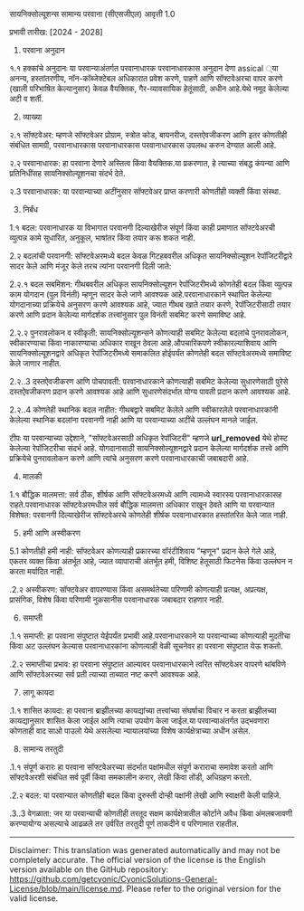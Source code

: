 सायनिक्सोल्यूशन्स सामान्य परवाना (सीएसजीएल)
आवृत्ती 1.0

प्रभावी तारीख: [2024 - 2028]

1. परवाना अनुदान

१.१ हक्कांचे अनुदानः या परवान्याअंतर्गत परवानाधारक परवानाधारकास अनुदान देणा assical ्या अनन्य, हस्तांतरणीय, नॉन-कॉब्जेक्टेबल अधिकारात प्रवेश करणे, पाहणे आणि सॉफ्टवेअरचा वापर करणे (खाली परिभाषित केल्यानुसार) केवळ वैयक्तिक, गैर-व्यावसायिक हेतूंसाठी, अधीन आहे.येथे नमूद केलेल्या अटी व शर्ती.

2. व्याख्या

२.१ सॉफ्टवेअर: म्हणजे सॉफ्टवेअर प्रोग्राम, स्त्रोत कोड, बायनरीज, दस्तऐवजीकरण आणि इतर कोणतीही संबंधित सामग्री, परवानाधारकास परवानाधारकास परवानाधारकास उपलब्ध करुन देण्यात आली आहे.

२.२ परवानाधारक: हा परवाना देणारे अस्तित्व किंवा वैयक्तिक.या प्रकरणात, हे त्याच्या संबद्ध कंपन्या आणि प्रतिनिधींसह सायनिक्सोल्यूशनचा संदर्भ देते.

२.3 परवानाधारक: या परवान्याच्या अटींनुसार सॉफ्टवेअर प्राप्त करणारी कोणतीही व्यक्ती किंवा संस्था.

3. निर्बंध

1.१ बदल: परवानाधारक या विभागात परवानगी दिल्याखेरीज संपूर्ण किंवा काही प्रमाणात सॉफ्टवेअरची व्युत्पन्न कामे सुधारित, अनुकूल, भाषांतर किंवा तयार करू शकत नाही.

2.२ बदलांची परवानगी: सॉफ्टवेअरमध्ये बदल केवळ गिटहबवरील अधिकृत सायनिक्सोल्यूशन रेपॉजिटरीद्वारे सादर केले आणि मंजूर केले तरच त्यांना परवानगी दिली जाते:

2.२.१ बदल सबमिशन: गीथबवरील अधिकृत सायनिक्सोल्यूशन रेपॉजिटरीमध्ये कोणतेही बदल किंवा व्युत्पन्न काम योगदान (पुल विनंती) म्हणून सादर केले जाणे आवश्यक आहे.परवानाधारकाने स्थापित केलेल्या योगदानाच्या प्रक्रियेचे अनुसरण करणे आवश्यक आहे, ज्यात गीथब खाते तयार करणे, रेपॉजिटरीसाठी तयार करणे आणि प्रदान केलेल्या मार्गदर्शक तत्त्वांनुसार पुल विनंती सबमिट करणे समाविष्ट आहे.

2.२.२ पुनरावलोकन व स्वीकृती: सायनिक्सोल्यूशन्सने कोणत्याही सबमिट केलेल्या बदलांचे पुनरावलोकन, स्वीकारण्याचा किंवा नाकारण्याचा अधिकार राखून ठेवला आहे.औपचारिकपणे स्वीकारल्याशिवाय आणि सायनिक्सोल्यूशनद्वारे अधिकृत रेपॉजिटरीमध्ये समाकलित होईपर्यंत कोणतेही बदल सॉफ्टवेअरमध्ये समाविष्ट केले जाणार नाहीत.

2.२..3 दस्तऐवजीकरण आणि पोचपावती: परवानाधारकाने कोणत्याही सबमिट केलेल्या सुधारणेसाठी पुरेसे दस्तऐवजीकरण प्रदान करणे आवश्यक आहे आणि सुधारणेसंदर्भात योग्य पावती प्रदान करणे आवश्यक आहे.

2.२..4 कोणतेही स्थानिक बदल नाहीत: गीथबद्वारे सबमिट केलेले आणि स्वीकारलेले परवानाधारकांनी केलेल्या स्थानिक बदलांना परवानगी नाही आणि या परवान्याच्या अटींचे उल्लंघन मानले जाईल.

टीपः या परवान्याच्या उद्देशाने, "सॉफ्टवेअरसाठी अधिकृत रेपॉजिटरी" म्हणजे __url_removed__ येथे होस्ट केलेल्या रेपॉजिटरीचा संदर्भ आहे. योगदानासाठी सायनिक्सोल्यूशनद्वारे प्रदान केलेल्या मार्गदर्शक तत्त्वे आणि प्रक्रियेचे पुनरावलोकन करणे आणि त्यांचे अनुसरण करणे परवानाधारकाची जबाबदारी आहे.

4. मालकी

1.१ बौद्धिक मालमत्ता: सर्व ठीक, शीर्षक आणि सॉफ्टवेअरमध्ये आणि त्यामध्ये स्वारस्य परवानाधारकासह राहते.परवानाधारक सॉफ्टवेअरमधील सर्व बौद्धिक मालमत्ता अधिकार राखून ठेवते आणि या परवान्यात विशेषत: परवानगी दिल्याखेरीज सॉफ्टवेअरचे कोणतेही शीर्षक परवानाधारकात हस्तांतरित केले जात नाही.

5. हमी आणि अस्वीकरण

5.1 कोणतीही हमी नाही: सॉफ्टवेअर कोणत्याही प्रकारच्या वॉरंटीशिवाय "म्हणून" प्रदान केले गेले आहे, एकतर व्यक्त किंवा अंतर्भूत आहे, ज्यात व्यापाराची अंतर्भूत हमी, विशिष्ट हेतूसाठी फिटनेस किंवा उल्लंघन न करता मर्यादित नाही.

.2.२ अस्वीकरण: सॉफ्टवेअर वापरण्यास किंवा असमर्थतेच्या परिणामी कोणत्याही प्रत्यक्ष, अप्रत्यक्ष, प्रासंगिक, विशेष किंवा परिणामी नुकसानीस परवानाधारक जबाबदार राहणार नाही.

6. समाप्ती

.1.१ समाप्ती: हा परवाना संपुष्टात येईपर्यंत प्रभावी आहे.परवानाधारकाने या परवान्याच्या कोणत्याही मुदतीचा किंवा अट उल्लंघन केल्यास परवानाधारकांना कोणत्याही वेळी सूचनेवर हा परवाना संपुष्टात येऊ शकतो.

.2.२ समाप्तीचा प्रभाव: हा परवाना संपुष्टात आल्यावर परवानाधारकाने त्वरित सॉफ्टवेअर वापरणे थांबविणे आणि सॉफ्टवेअरच्या सर्व प्रती त्याच्या ताब्यात नष्ट करणे आवश्यक आहे.

7. लागू कायदा

.1.१ शासित कायदा: हा परवाना ब्राझीलच्या कायद्यांच्या तत्त्वांच्या संघर्षाचा विचार न करता ब्राझीलच्या कायद्यानुसार शासित केला जाईल आणि त्याचा उपयोग केला जाईल.या परवान्याअंतर्गत उद्भवणारा कोणताही वाद साओ पाउलो येथे असलेल्या न्यायालयांच्या विशेष कार्यक्षेत्राच्या अधीन असेल.

8. सामान्य तरतुदी

.1.१ संपूर्ण करारः हा परवाना सॉफ्टवेअरच्या संदर्भात पक्षांमधील संपूर्ण कराराचा समावेश करतो आणि सॉफ्टवेअरशी संबंधित सर्व पूर्वी किंवा समकालीन करार, लेखी किंवा तोंडी, अधिग्रहण करतो.

.2.२ बदल: या परवान्यात कोणतीही बदल किंवा दुरुस्ती दोन्ही पक्षांनी लेखी आणि स्वाक्षरी केली पाहिजे.

.3..3 वेगळाता: जर या परवान्याची कोणतीही तरतूद सक्षम कार्यक्षेत्रातील कोर्टाने अवैध किंवा अंमलबजावणी करण्यायोग्य असल्याचे आढळले तर उर्वरित तरतुदी पूर्ण ताकदीने व परिणामात राहतील.

---
Disclaimer: This translation was generated automatically and may not be completely accurate. The official version of the license is the English version available on the GitHub repository: https://github.com/getcyonic/CyonicSolutions-General-License/blob/main/license.md. Please refer to the original version for the valid license.